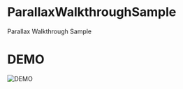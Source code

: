 # ParallaxWalkthroughSample
Parallax Walkthrough Sample

# DEMO
![DEMO](https://github.com/RIwai/ParallaxWalkthroughSample/blob/master/demo/demo.gif)
